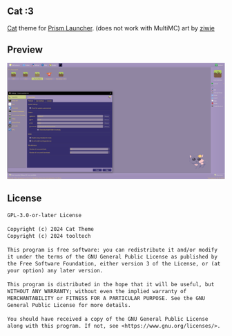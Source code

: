 <!--
SPDX-FileCopyrightText: 2024 tooltech <tooltech@proton.me>

SPDX-License-Identifier: CC0-1.0

-->

Cat :3
---
[Cat](https://tooltech.neocities.org/) theme for [Prism Launcher](https://prismlauncher.org/). (does not work with MultiMC)
art by [ziwie](https://namemc.com/profile/ziwie.1)

## Preview
![Cat Preview](preview.png)

## License
```
GPL-3.0-or-later License

Copyright (c) 2024 Cat Theme
Copyright (c) 2024 tooltech

This program is free software: you can redistribute it and/or modify it under the terms of the GNU General Public License as published by the Free Software Foundation, either version 3 of the License, or (at your option) any later version.

This program is distributed in the hope that it will be useful, but WITHOUT ANY WARRANTY; without even the implied warranty of MERCHANTABILITY or FITNESS FOR A PARTICULAR PURPOSE. See the GNU General Public License for more details.

You should have received a copy of the GNU General Public License along with this program. If not, see <https://www.gnu.org/licenses/>.
```
